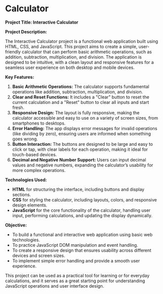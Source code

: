 # Calculator
**Project Title: Interactive Calculator**

**Project Description:**

The Interactive Calculator project is a functional web application built using HTML, CSS, and JavaScript. This project aims to create a simple, user-friendly calculator that can perform basic arithmetic operations, such as addition, subtraction, multiplication, and division. The application is designed to be intuitive, with a clean layout and responsive features for a seamless user experience on both desktop and mobile devices.

**Key Features:**
1. **Basic Arithmetic Operations:** The calculator supports fundamental operations like addition, subtraction, multiplication, and division.
2. **Clear and Reset Functions:** It includes a "Clear" button to reset the current calculation and a "Reset" button to clear all inputs and start fresh.
3. **Responsive Design:** The layout is fully responsive, making the calculator accessible and easy to use on a variety of screen sizes, from smartphones to desktops.
4. **Error Handling:** The app displays error messages for invalid operations (like dividing by zero), ensuring users are informed when something goes wrong.
5. **Button Interaction:** The buttons are designed to be large and easy to click or tap, with clear labels for each operation, making it ideal for touch-based devices.
6. **Decimal and Negative Number Support:** Users can input decimal values and negative numbers, expanding the calculator’s usability for more complex operations.

**Technologies Used:**
- **HTML** for structuring the interface, including buttons and display sections.
- **CSS** for styling the calculator, including layouts, colors, and responsive design elements.
- **JavaScript** for the core functionality of the calculator, handling user input, performing calculations, and updating the display dynamically.

**Objective:** 
- To build a functional and interactive web application using basic web technologies.
- To practice JavaScript DOM manipulation and event handling.
- To create a responsive design that ensures usability across different devices and screen sizes.
- To implement simple error handling and provide a smooth user experience.

This project can be used as a practical tool for learning or for everyday calculations, and it serves as a great starting point for understanding JavaScript operations and user interface design. 
